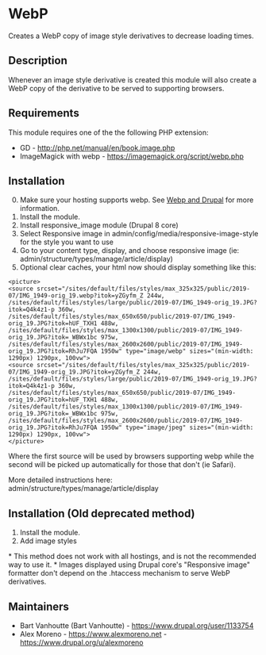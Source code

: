 # WebP
Creates a WebP copy of image style derivatives to decrease loading times.

## Description
Whenever an image style derivative is created this module will also create 
a WebP copy of the derivative to be served to supporting browsers.

## Requirements
This module requires one of the the following PHP extension:

 * GD - http://php.net/manual/en/book.image.php
 * ImageMagick with webp - https://imagemagick.org/script/webp.php

## Installation
 0. Make sure your hosting supports webp. See [Webp and Drupal](https://dev.acquia.com/blog/webp-and-drupal) for more information.
 1. Install the module.
 2. Install responsive_image module (Drupal 8 core)
 3. Select Responsive image in admin/config/media/responsive-image-style for the style you want to use
 4. Go to your content type, display, and choose responsive image (ie: admin/structure/types/manage/article/display)
 5. Optional clear caches, your html now should display something like this:

``` 
<picture>
<source srcset="/sites/default/files/styles/max_325x325/public/2019-07/IMG_1949-orig_19.webp?itok=yZGyfm_Z 244w, /sites/default/files/styles/large/public/2019-07/IMG_1949-orig_19.JPG?itok=Q4k4z1-p 360w, /sites/default/files/styles/max_650x650/public/2019-07/IMG_1949-orig_19.JPG?itok=hUF_TXH1 488w, /sites/default/files/styles/max_1300x1300/public/2019-07/IMG_1949-orig_19.JPG?itok=_WBWx1bc 975w, /sites/default/files/styles/max_2600x2600/public/2019-07/IMG_1949-orig_19.JPG?itok=RhJu7FQA 1950w" type="image/webp" sizes="(min-width: 1290px) 1290px, 100vw">
<source srcset="/sites/default/files/styles/max_325x325/public/2019-07/IMG_1949-orig_19.JPG?itok=yZGyfm_Z 244w, /sites/default/files/styles/large/public/2019-07/IMG_1949-orig_19.JPG?itok=Q4k4z1-p 360w, /sites/default/files/styles/max_650x650/public/2019-07/IMG_1949-orig_19.JPG?itok=hUF_TXH1 488w, /sites/default/files/styles/max_1300x1300/public/2019-07/IMG_1949-orig_19.JPG?itok=_WBWx1bc 975w, /sites/default/files/styles/max_2600x2600/public/2019-07/IMG_1949-orig_19.JPG?itok=RhJu7FQA 1950w" type="image/jpeg" sizes="(min-width: 1290px) 1290px, 100vw">
</picture>
```

Where the first source will be used by browsers supporting webp while the second will be picked up automatically for those that don't (ie Safari).

More detailed instructions here: admin/structure/types/manage/article/display


## Installation (Old deprecated method)
 1. Install the module.
 2. Add image styles

 \* This method does not work with all hostings, and is not the recommended way to use it.
 \* Images displayed using Drupal core's "Responsive image" formatter
 don't depend on the .htaccess mechanism to serve WebP derivatives.

## Maintainers
* Bart Vanhoutte (Bart Vanhoutte) - https://www.drupal.org/user/1133754
* Alex Moreno - https://www.alexmoreno.net - https://www.drupal.org/u/alexmoreno